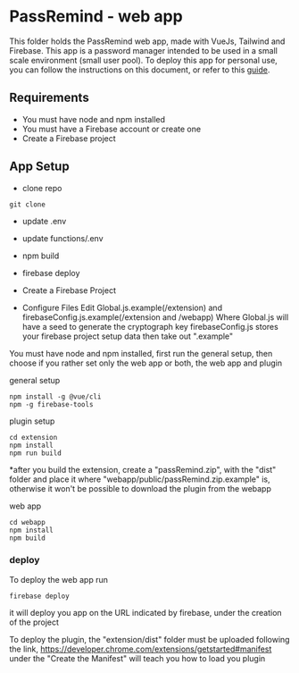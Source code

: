 # PassRemind - web app

This folder holds the PassRemind web app, made with VueJs, Tailwind and Firebase. This app is a password manager intended to be used in a small scale environment (small user pool). To deploy this app for personal use, you can follow the instructions on this document, or refer to this [guide](https://kojji.github.io/passremind-v2/).

## Requirements

- You must have node and npm installed
- You must have a Firebase account or create one
- Create a Firebase project

## App Setup

- clone repo

```
git clone
```

- update .env
- update functions/.env
- npm build
- firebase deploy

- Create a Firebase Project
- Configure Files
  Edit Global.js.example(/extension) and firebaseConfig.js.example(/extension and /webapp)
  Where Global.js will have a seed to generate the cryptograph key
  firebaseConfig.js stores your firebase project setup data
  then take out ".example"

You must have node and npm installed, first run the general setup, then choose if you rather set only the web app or both, the web app and plugin

general setup

```
npm install -g @vue/cli
npm -g firebase-tools
```

plugin setup

```
cd extension
npm install
npm run build
```

\*after you build the extension, create a "passRemind.zip", with the "dist" folder and place it where "webapp/public/passRemind.zip.example" is, otherwise it won't be possible to download the plugin from the webapp

web app

```
cd webapp
npm install
npm build
```

### deploy

To deploy the web app run

```
firebase deploy
```

it will deploy you app on the URL indicated by firebase, under the creation of the project

To deploy the plugin, the "extension/dist" folder must be uploaded following the link,
https://developer.chrome.com/extensions/getstarted#manifest under the "Create the Manifest" will teach you how to load you plugin
